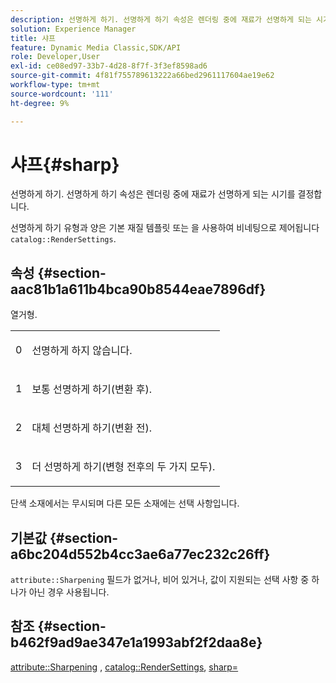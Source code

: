 ```yaml
---
description: 선명하게 하기. 선명하게 하기 속성은 렌더링 중에 재료가 선명하게 되는 시기를 결정합니다.
solution: Experience Manager
title: 샤프
feature: Dynamic Media Classic,SDK/API
role: Developer,User
exl-id: ce08ed97-33b7-4d28-8f7f-3f3ef8598ad6
source-git-commit: 4f81f755789613222a66bed2961117604ae19e62
workflow-type: tm+mt
source-wordcount: '111'
ht-degree: 9%

---
```


# 샤프{#sharp}

선명하게 하기. 선명하게 하기 속성은 렌더링 중에 재료가 선명하게 되는 시기를 결정합니다.

선명하게 하기 유형과 양은 기본 재질 템플릿 또는 을 사용하여 비네팅으로 제어됩니다 `catalog::RenderSettings`.

## 속성 {#section-aac81b1a611b4bca90b8544eae7896df}

열거형.

<table id="simpletable_D52B41A39E4E4E54A06821B9D689DB30"> 
 <tr class="strow"> 
  <td class="stentry"> <p>0 </p></td> 
  <td class="stentry"> <p>선명하게 하지 않습니다. </p></td> 
 </tr> 
 <tr class="strow"> 
  <td class="stentry"> <p>1 </p></td> 
  <td class="stentry"> <p>보통 선명하게 하기(변환 후). </p></td> 
 </tr> 
 <tr class="strow"> 
  <td class="stentry"> <p>2 </p></td> 
  <td class="stentry"> <p>대체 선명하게 하기(변환 전). </p></td> 
 </tr> 
 <tr class="strow"> 
  <td class="stentry"> <p>3 </p></td> 
  <td class="stentry"> <p>더 선명하게 하기(변형 전후의 두 가지 모두). </p></td> 
 </tr> 
</table>

단색 소재에서는 무시되며 다른 모든 소재에는 선택 사항입니다.

## 기본값 {#section-a6bc204d552b4cc3ae6a77ec232c26ff}

`attribute::Sharpening` 필드가 없거나, 비어 있거나, 값이 지원되는 선택 사항 중 하나가 아닌 경우 사용됩니다.

## 참조 {#section-b462f9ad9ae347e1a1993abf2f2daa8e}

[attribute::Sharpening](../../../../../ir-api/material-cat/image-rendering-api-ref/c-ir-material-catalog/c-ir-attributes-reference/r-ir-cat-sharp.md#reference-c706450cf95347f98f86c696f9167297) , [catalog::RenderSettings](../../../../../ir-api/material-cat/image-rendering-api-ref/c-ir-material-catalog/c-ir-attributes-reference/r-ir-rendersettings.md#reference-f3ae5e18095d40b2a8edef957dd82fbd), [sharp=](../../../../../ir-api/http-protocol/image-rendering-api-ref/c-ir-http-protocol-ref/c-ir-http-protocol-command-reference/r-ir-http-sharp.md#reference-acdd87f6b5de4e3a85e5d3c03022a35a)
